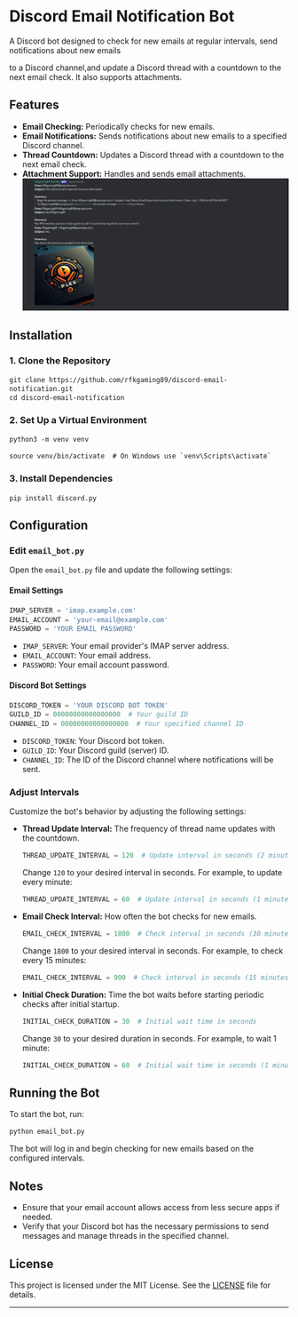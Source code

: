 # Discord Email Notification Bot

A Discord bot designed to check for new emails at regular intervals, send notifications about new emails

to a Discord channel,and update a 
Discord thread with a countdown to the next email check. It also supports attachments.

## Features

- **Email Checking:** Periodically checks for new emails.
- **Email Notifications:** Sends notifications about new emails to a specified Discord channel.
- **Thread Countdown:** Updates a Discord thread with a countdown to the next email check.
- **Attachment Support:** Handles and sends email attachments.
![](https://raw.githubusercontent.com/Rfkgaming89/discord-email-notification/main/Example.png )
## Installation

### 1. Clone the Repository

```
git clone https://github.com/rfkgaming89/discord-email-notification.git
cd discord-email-notification
```

### 2. Set Up a Virtual Environment

```
python3 -m venv venv
```

    source venv/bin/activate  # On Windows use `venv\Scripts\activate`


### 3. Install Dependencies

```
pip install discord.py
```

## Configuration

### Edit `email_bot.py`

Open the `email_bot.py` file and update the following settings:

#### Email Settings

```python
IMAP_SERVER = 'imap.example.com'
EMAIL_ACCOUNT = 'your-email@example.com'
PASSWORD = 'YOUR EMAIL PASSWORD'
```

- `IMAP_SERVER`: Your email provider's IMAP server address.
- `EMAIL_ACCOUNT`: Your email address.
- `PASSWORD`: Your email account password.

#### Discord Bot Settings

```python
DISCORD_TOKEN = 'YOUR DISCORD BOT TOKEN'
GUILD_ID = 00000000000000000  # Your guild ID
CHANNEL_ID = 00000000000000000  # Your specified channel ID
```

- `DISCORD_TOKEN`: Your Discord bot token.
- `GUILD_ID`: Your Discord guild (server) ID.
- `CHANNEL_ID`: The ID of the Discord channel where notifications will be sent.

### Adjust Intervals

Customize the bot's behavior by adjusting the following settings:

- **Thread Update Interval:** The frequency of thread name updates with the countdown.

  ```python
  THREAD_UPDATE_INTERVAL = 120  # Update interval in seconds (2 minutes)
  ```

  Change `120` to your desired interval in seconds. For example, to update every minute:

  ```python
  THREAD_UPDATE_INTERVAL = 60  # Update interval in seconds (1 minute)
  ```

- **Email Check Interval:** How often the bot checks for new emails.

  ```python
  EMAIL_CHECK_INTERVAL = 1800  # Check interval in seconds (30 minutes)
  ```

  Change `1800` to your desired interval in seconds. For example, to check every 15 minutes:

  ```python
  EMAIL_CHECK_INTERVAL = 900  # Check interval in seconds (15 minutes)
  ```

- **Initial Check Duration:** Time the bot waits before starting periodic checks after initial startup.

  ```python
  INITIAL_CHECK_DURATION = 30  # Initial wait time in seconds
  ```

  Change `30` to your desired duration in seconds. For example, to wait 1 minute:

  ```python
  INITIAL_CHECK_DURATION = 60  # Initial wait time in seconds (1 minute)
  ```

## Running the Bot

To start the bot, run:

```bash
python email_bot.py
```

The bot will log in and begin checking for new emails based on the configured intervals.

## Notes

- Ensure that your email account allows access from less secure apps if needed.
- Verify that your Discord bot has the necessary permissions to send messages and manage threads in the specified channel.

## License

This project is licensed under the MIT License. See the [LICENSE](LICENSE) file for details.

---

